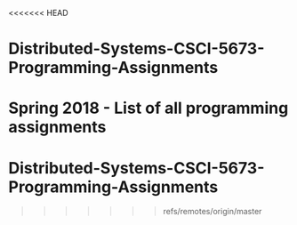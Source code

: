 <<<<<<< HEAD
# Distributed-Systems-CSCI-5673-Programming-Assignments
Spring 2018 - List of all programming assignments
=======
# Distributed-Systems-CSCI-5673-Programming-Assignments
>>>>>>> refs/remotes/origin/master
